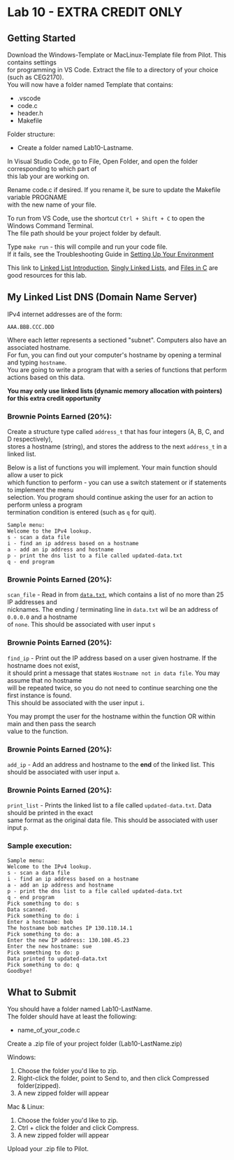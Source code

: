 # Lab 10 - EXTRA CREDIT ONLY

## Getting Started

Download the Windows-Template or MacLinux-Template file from Pilot.  This contains settings  
for programming in VS Code.  Extract the file to a directory of your choice (such as CEG2170).  
You will now have a folder named Template that contains:
* .vscode
* code.c
* header.h
* Makefile

Folder structure:
* Create a folder named Lab10-Lastname.

In Visual Studio Code, go to File, Open Folder, and open the folder corresponding to which part of  
this lab your are working on.

Rename code.c if desired.  If you rename it, be sure to update the Makefile variable PROGNAME  
with the new name of your file.

To run from VS Code, use the shortcut `Ctrl + Shift + C` to open the Windows Command Terminal.  
The file path should be your project folder by default.

Type `make run` - this will compile and run your code file.  
If it fails, see the Troubleshooting Guide in [Setting Up Your Environment](https://github.com/pattonsgirl/Spring2020-CEG2170)

This link to [Linked List Introduction](https://www.geeksforgeeks.org/linked-list-set-1-introduction/), [Singly Linked Lists](https://www.hackerearth.com/practice/data-structures/linked-list/singly-linked-list/tutorial/), and [Files in C](https://www.geeksforgeeks.org/basics-file-handling-c/) are good resources for this lab.

## My Linked List DNS (Domain Name Server)
IPv4 internet addresses are of the form:
```
AAA.BBB.CCC.DDD
```
Where each letter represents a sectioned "subnet".  Computers also have an associated hostname.  
For fun, you can find out your computer's hostname by opening a terminal and typing `hostname`.  
You are going to write a program that with a series of functions that perform actions based on this data.  

**You may only use linked lists (dynamic memory allocation with pointers) for this extra credit opportunity**

### Brownie Points Earned (20%):
Create a structure type called `address_t` that has four integers (A, B, C, and D respectively),  
stores a hostname (string), and stores the address to the next `address_t` in a linked list. 

Below is a list of functions you will implement.  Your main function should allow a user to pick  
which function to perform - you can use a switch statement or if statements to implement the menu  
selection.  You program should continue asking the user for an action to perform unless a program  
termination condition is entered (such as `q` for quit).
```
Sample menu:
Welcome to the IPv4 lookup.  
s - scan a data file
i - find an ip address based on a hostname
a - add an ip address and hostname
p - print the dns list to a file called updated-data.txt
q - end program
```

### Brownie Points Earned (20%):
`scan_file` - Read in from [`data.txt`](./data.txt), which contains a list of no more than 25 IP addresses and  
nicknames.  The ending / terminating line in `data.txt` wil be an address of `0.0.0.0` and a hostname  
of `none`.  This should be associated with user input `s`

### Brownie Points Earned (20%):
`find_ip` - Print out the IP address based on a user given hostname.  If the hostname does not exist,  
it should print a message that states `Hostname not in data file`.  You may assume that no hostname  
will be repeated twice, so you do not need to continue searching one the first instance is found.  
This should be associated with the user input `i`.

You may prompt the user for the hostname within the function OR within main and then pass the search  
value to the function.

### Brownie Points Earned (20%):
`add_ip` - Add an address and hostname to the **end** of the linked list.  This should be associated with user input `a`.

### Brownie Points Earned (20%):
`print_list` - Prints the linked list to a file called `updated-data.txt`.  Data should be printed in the exact  
same format as the original data file.  This should be associated with user input `p`.

### Sample execution:
```
Sample menu:
Welcome to the IPv4 lookup.  
s - scan a data file
i - find an ip address based on a hostname
a - add an ip address and hostname
p - print the dns list to a file called updated-data.txt
q - end program
Pick something to do: s
Data scanned.
Pick something to do: i
Enter a hostname: bob
The hostname bob matches IP 130.110.14.1
Pick something to do: a
Enter the new IP address: 130.108.45.23
Enter the new hostname: sue
Pick something to do: p
Data printed to updated-data.txt
Pick something to do: q
Goodbye!

```

## What to Submit
You should have a folder named Lab10-LastName.  
The folder should have at least the following:
* name_of_your_code.c  

Create a .zip file of your project folder (Lab10-LastName.zip)

Windows:
1. Choose the folder you'd like to zip.
2. Right-click the folder, point to Send to, and then click Compressed folder(zipped). 
3. A new zipped folder will appear 
 
Mac & Linux:
1. Choose the folder you'd like to zip.
2. Ctrl + click the folder and click Compress. 
3. A new zipped folder will appear 

Upload your .zip file to Pilot.